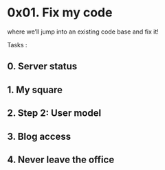 # 0x01. Fix my code

where we’ll jump into an existing code base and fix it!

Tasks :

## 0. Server status

## 1. My square

## 2. Step 2: User model

## 3. Blog access

## 4. Never leave the office
